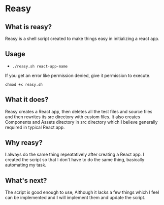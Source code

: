 # Reasy

## What is reasy?
Reasy is a shell script created to make things easy in initializing a react app.

## Usage 
<ul>
  <li><code>./reasy.sh react-app-name</code></li>
</ul>

If you get an error like permission denied, give it permission to execute. <br>

<code>chmod +x reasy.sh</code>

## What it does?
Reasy creates a React app, then deletes all the test files and source files and then rewrites its src directory with custom files. 
It also creates Components and Assets directory in src directory which I believe generally required in typical React app.

## Why reasy?
I always do the same thing repeatatively after creating a React app. I created the script so that I don't have to do the same thing, basically automating my task.

## What's next?
The script is good enough to use, Although it lacks a few things which I feel can be implemented and I will implement them and update the script.